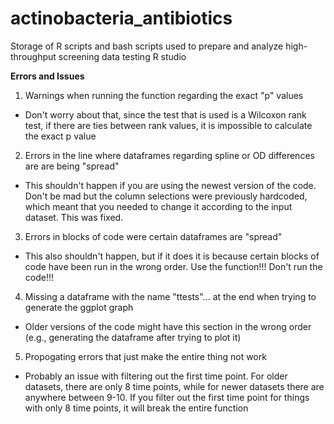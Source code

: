 # actinobacteria_antibiotics
Storage of R scripts and bash scripts used to prepare and analyze high-throughput screening data
testing R studio

**Errors and Issues**

1. Warnings when running the function regarding the exact "p" values
  - Don't worry about that, since the test that is used is a Wilcoxon rank test, if there are ties between rank values, it is impossible to calculate the exact p value

2. Errors in the line where dataframes regarding spline or OD differences are are being "spread"
  - This shouldn't happen if you are using the newest version of the code. Don't be mad but the column selections were previously hardcoded, which meant that you needed to change it according to the input dataset. This was fixed.

3. Errors in blocks of code were certain dataframes are "spread"
  - This also shouldn't happen, but if it does it is because certain blocks of code have been run in the wrong order. Use the function!!! Don't run the code!!!

4. Missing a dataframe with the name "ttests"... at the end when trying to generate the ggplot graph
  - Older versions of the code might have this section in the wrong order (e.g., generating the dataframe after trying to plot it)

5. Propogating errors that just make the entire thing not work
  - Probably an issue with filtering out the first time point. For older datasets, there are only 8 time points, while for newer datasets there are anywhere between 9-10. If you filter out the first time point for things with only 8 time points, it will break the entire function
